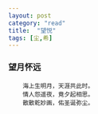 ```yaml
---
layout: post
category: "read"
title:  "望悦"
tags: [尘,希]
---
```


### 望月怀远
```
    海上生明月，天涯共此时。
    情人怨遥夜，竟夕起相思。
    散散乾妙画，佑圣诞弥尘。
```
